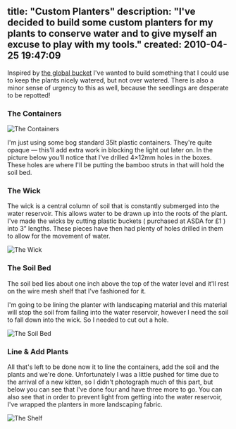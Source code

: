 title: "Custom Planters"
description: "I've decided to build some custom planters for my plants to conserve water and to give myself an excuse to play with my tools."
created: 2010-04-25 19:47:09
---

Inspired by [the global bucket][1] I've wanted to build something that I could use to keep the plants nicely watered, but not over watered. There is also a minor sense of urgency to this as well, because the seedlings are desperate to be repotted!

### The Containers

![The Containers](/media/2010/04/25/blogimage/The_Containers.850x600.jpg)

I'm just using some bog standard 35lt plastic containers. They're quite opaque &mdash; this'll add extra work in blocking the light out later on.  In the picture below you'll notice that I've drilled 4&times;12mm holes in the boxes. These holes are where I'll be putting the bamboo struts in that will hold the soil bed. 

### The Wick

The wick is a central column of soil that is constantly submerged into the water reservoir. This allows water to be drawn up into the roots of the plant.  I've made the wicks by cutting plastic buckets ( purchased at ASDA for £1 ) into 3&rdquo; lengths. These pieces have then had plenty of holes drilled in them to allow for the movement of water.

![The Wick](/media/2010/04/25/blogimage/The_Wick.850x600.jpg)

### The Soil Bed

The soil bed lies about one inch above the top of the water level and it'll rest on the wire mesh shelf that I've fashioned for it.  

I'm going to be lining the planter with landscaping material and this material will stop the soil from failing into the water reservoir, however I need the soil to fall down into the wick. So I needed to cut out a hole. 

![The Soil Bed](/media/2010/04/25/blogimage/The_Soil_Bed.850x600.jpg)


### Line & Add Plants

All that's left to be done now it to line the containers, add the soil and the plants and we're done.  Unfortunately I was a little pushed for time due to the arrival of a new kitten, so I didn't photograph much of this part, but below you can see that I've done four and have three more to go. You can also see that in order to prevent light from getting into the water reservoir, I've wrapped the planters in more landscaping fabric.

![The Shelf](/media/2010/04/25/blogimage/The_Shelf.850x600.jpg)


[1]: http://www.globalbuckets.org/  "Global Buckets"